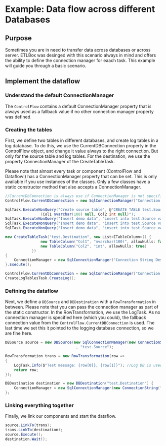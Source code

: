 # Example: Data flow across different Databases

## Purpose
Sometimes you are in need to transfer data across databases or across server. ETLBox was desinged with this
scenario always in mind and offers the ability to define the connection manager for eaach task. 
This example will guide you through a basic scenario.

## Implement the dataflow

### Understand the default ConnectionManager

The `ControlFlow` contains a default ConnectionManager property that is always used as a fallback value if 
no other connection manager property was defined.

### Creating the tables

First, we define two tables in different databases, and create log tables in a log database.
To do this, we use the CurrentDBConnection property in the
ControlFlow object, and change it value always to the right connection. But only for the source table and log tables.
For the destination, we use the property ConnectionManager of the CreateTableTask.

Please note that almost every task or component (ControlFlow and Dataflow!) has a ConnectionManager property that
can be set. This is only available if you use instances of the classes. Only a few classes have a static constructor method
that also accepts a ConnectionManager.

```C#
//CurrentDbConnection is always use if ConnectionManager is not specified otherwise!
ControlFlow.CurrentDbConnection = new SqlConnectionManager("Connection String Source");

SqlTask.ExecuteNonQuery("Create source table", @"CREATE TABLE test.Source
                (Col1 nvarchar(100) null, Col2 int null)");
SqlTask.ExecuteNonQuery("Insert demo data", "insert into test.Source values('Test1',1)");
SqlTask.ExecuteNonQuery("Insert demo data", "insert into test.Source values('Test2',2)");
SqlTask.ExecuteNonQuery("Insert demo data", "insert into test.Source values('Test3',3)");

new CreateTableTask("test.Destination", new List<ITableColumn>() {
                new TableColumn("Col1", "nvarchar(100)", allowNulls: false),
                new TableColumn("Col2", "int", allowNulls: true)
            })
{
    ConnectionManager = new SqlConnectionManager("Connection String Destination")
}.Execute();

ControlFlow.CurrentDbConnection = new SqlConnectionManager("Connection String Logging DB");
CreateLogTablesTask.CreateLog();
```

### Defining the dataflow

Next, we define a `DBSource` and `DBDestination` with a `RowTransformation` in between.
Please note that you can pass the connection manager as part of the static constructor. 
In the RowTransformation, we use the LogTask. As no connection manager is specified here (which you could),
the fallback connection value from the `ControlFlow.CurrentDBConnection` is used. The last time we set this it pointed
to the logging database connection, so we are fine here.

```C#
DBSource source = new DBSource(new SqlConnectionManager(new ConnectionString("Connection string Source))
                                , "test.Source");

RowTransformation trans = new RowTransformation(row =>
{
    LogTask.Info($"Test message: {row[0]}, {row[1]}"); //Log DB is used as this is the ControlFlow.CurrentDBConnection!
    return row;
});

DBDestination destination = new DBDestination("test.Destination") {
    ConnectionManager = new SqlConnectionManager(new ConnectionString("Connection String Destination"))
};
```

### Linking everything together

Finally, we link our components and start the dataflow.

```C#
source.LinkTo(trans);
trans.LinkTo(destination);
source.Execute();
destination.Wait();
```